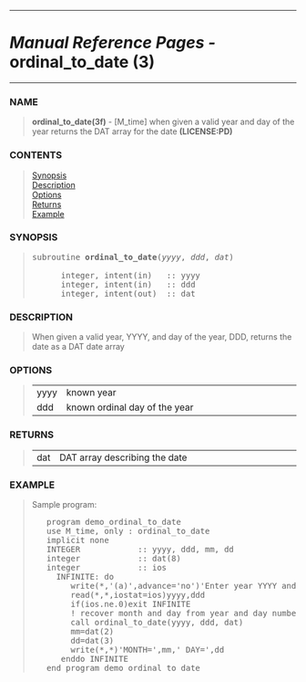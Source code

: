 <?
<body>
  <a name="top" id="top"></a>
  <div id="Container">
    <div id="Content">
      <div class="c46">
        <hr />
        <h1><i>Manual Reference Pages -</i> ordinal_to_date (3)</h1>
        <hr />
      </div><a name="0"></a>
      <h3><a name="0">NAME</a></h3>
      <blockquote>
        <b>ordinal_to_date(3f)</b> - [M_time] when given a valid year and day of the year returns the DAT array for the date <b>(LICENSE:PD)</b>
      </blockquote><a name="contents" id="contents"></a>
      <h3>CONTENTS</h3>
      <blockquote>
        <a href="#1">Synopsis</a><br />
        <a href="#2">Description</a><br />
        <a href="#3">Options</a><br />
        <a href="#4">Returns</a><br />
        <a href="#5">Example</a><br />
      </blockquote><a name="6"></a>
      <h3><a name="6">SYNOPSIS</a></h3>
      <blockquote>
        <pre>
subroutine <b>ordinal_to_date</b>(<i>yyyy</i>, <i>ddd</i>, <i>dat</i>)
<br />      integer, intent(in)   :: yyyy
      integer, intent(in)   :: ddd
      integer, intent(out)  :: dat
</pre>
      </blockquote><a name="2"></a>
      <h3><a name="2">DESCRIPTION</a></h3>
      <blockquote>
        When given a valid year, YYYY, and day of the year, DDD, returns the date as a DAT date array
      </blockquote><a name="3"></a>
      <h3><a name="3">OPTIONS</a></h3>
      <blockquote>
        <table cellpadding="3">

          <tr valign="top">
            <td class="c47" width="6%" nowrap="nowrap">yyyy</td>
            <td valign="bottom">known year</td>
          </tr>

          <tr valign="top">
            <td class="c47" width="6%" nowrap="nowrap">ddd</td>
            <td valign="bottom">known ordinal day of the year</td>
          </tr>
        </table>
      </blockquote><a name="4"></a>
      <h3><a name="4">RETURNS</a></h3>
      <blockquote>
        <table cellpadding="3">
          <tr valign="top">
            <td class="c47" width="6%" nowrap="nowrap">dat</td>
            <td valign="bottom">DAT array describing the date</td>
          </tr>
        </table>
      </blockquote><a name="5"></a>
      <h3><a name="5">EXAMPLE</a></h3>
      <blockquote>
        Sample program:
        <pre>
   program demo_ordinal_to_date
   use M_time, only : ordinal_to_date
   implicit none
   INTEGER            :: yyyy, ddd, mm, dd
   integer            :: dat(8)
   integer            :: ios
     INFINITE: do
        write(*,'(a)',advance='no')'Enter year YYYY and ordinal day of year DD '
        read(*,*,iostat=ios)yyyy,ddd
        if(ios.ne.0)exit INFINITE
        ! recover month and day from year and day number.
        call ordinal_to_date(yyyy, ddd, dat)
        mm=dat(2)
        dd=dat(3)
        write(*,*)'MONTH=',mm,' DAY=',dd
      enddo INFINITE
   end program demo_ordinal_to_date
</pre>
      </blockquote>
    </div>
  </div>
</body>
